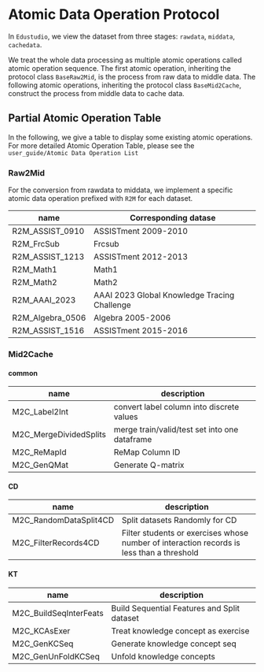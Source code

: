 # Atomic Data Operation Protocol

In `Edustudio`, we view the dataset from three stages: `rawdata`, `middata`, `cachedata`.

We treat the whole data processing as multiple atomic operations called atomic operation sequence. 
The first atomic operation, inheriting the protocol class `BaseRaw2Mid`, is the process from raw data to middle data.
The following atomic operations, inheriting the protocol class `BaseMid2Cache`,  construct the process from middle data to cache data.


## Partial Atomic Operation Table

In the following, we give a table to display some existing atomic operations. For more detailed Atomic Operation Table, please see the `user_guide/Atomic Data Operation List`

### Raw2Mid

For the conversion from rawdata to middata, we implement a specific atomic data operation prefixed with `R2M` for each dataset.

| name            | Corresponding datase                                                |
| --------------- | ------------------------------------------------------------ |
| R2M_ASSIST_0910 |  ASSISTment 2009-2010  |
| R2M_FrcSub      | Frcsub |
| R2M_ASSIST_1213 | ASSISTment 2012-2013  |
| R2M_Math1       | Math1 |
| R2M_Math2       | Math2 |
| R2M_AAAI_2023   | AAAI 2023 Global Knowledge Tracing Challenge |
| R2M_Algebra_0506 | Algebra 2005-2006 |
| R2M_ASSIST_1516 | ASSISTment 2015-2016 |

### Mid2Cache

#### common

| name                   | description                                   |
| ---------------------- | --------------------------------------------- |
| M2C_Label2Int          | convert label column into discrete values     |
| M2C_MergeDividedSplits | merge train/valid/test set into one dataframe |
| M2C_ReMapId            | ReMap Column ID                               |
| M2C_GenQMat            | Generate Q-matrix                             |

#### CD

| name                   | description                                                  |
| ---------------------- | ------------------------------------------------------------ |
| M2C_RandomDataSplit4CD | Split datasets Randomly for CD                               |
| M2C_FilterRecords4CD   | Filter students or exercises whose number of interaction records is less than a threshold |

#### KT

| name                   | description                                 |
| ---------------------- | ------------------------------------------- |
| M2C_BuildSeqInterFeats | Build Sequential Features and Split dataset |
| M2C_KCAsExer          | Treat knowledge concept as exercise         |
| M2C_GenKCSeq          | Generate knowledge concept seq              |
| M2C_GenUnFoldKCSeq    | Unfold knowledge concepts                   |

